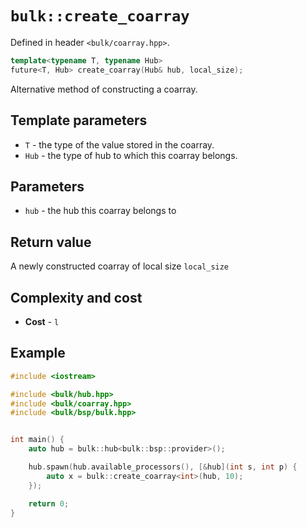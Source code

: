 # `bulk::create_coarray`

Defined in header `<bulk/coarray.hpp>`.

```cpp
template<typename T, typename Hub>
future<T, Hub> create_coarray(Hub& hub, local_size);
```

Alternative method of constructing a coarray.

## Template parameters

* `T` - the type of the value stored in the coarray.
* `Hub` - the type of hub to which this coarray belongs.

## Parameters

* `hub` - the hub this coarray belongs to

## Return value

A newly constructed coarray of local size `local_size`

## Complexity and cost

* **Cost** - `l`

## Example

```cpp
#include <iostream>

#include <bulk/hub.hpp>
#include <bulk/coarray.hpp>
#include <bulk/bsp/bulk.hpp>


int main() {
    auto hub = bulk::hub<bulk::bsp::provider>();

    hub.spawn(hub.available_processors(), [&hub](int s, int p) {
        auto x = bulk::create_coarray<int>(hub, 10);
    });

    return 0;
}
```
